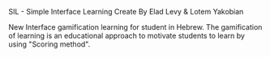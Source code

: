 SIL - Simple Interface Learning
Create By Elad Levy & Lotem Yakobian

New Interface gamification learning for student in Hebrew.
The gamification of learning is an educational approach to motivate students to learn by using "Scoring method".
